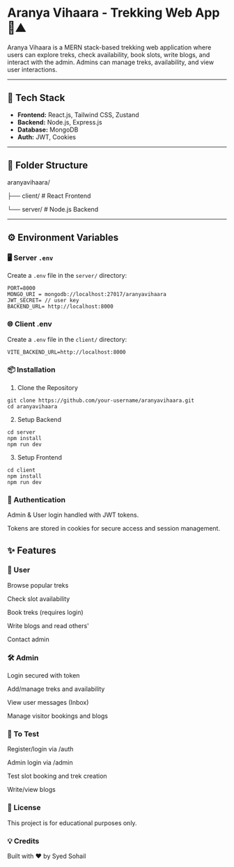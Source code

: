 # Aranya Vihaara - Trekking Web App 🌿⛰️

Aranya Vihaara is a MERN stack-based trekking web application where users can explore treks, check availability, book slots, write blogs, and interact with the admin. Admins can manage treks, availability, and view user interactions.

---

## 🚀 Tech Stack

- **Frontend:** React.js, Tailwind CSS, Zustand
- **Backend:** Node.js, Express.js
- **Database:** MongoDB
- **Auth:** JWT, Cookies

---

## 📁 Folder Structure

aranyavihaara/



├── client/ # React Frontend

└── server/ # Node.js Backend


---

## ⚙️ Environment Variables

### 🖥️ Server `.env`

Create a `.env` file in the `server/` directory:

```env
PORT=8000
MONGO_URI = mongodb://localhost:27017/aranyavihaara 
JWT_SECRET= // user key
BACKEND_URL= http://localhost:8000
```

### 🌐 Client .env
Create a `.env` file in the `client/` directory:

```env
VITE_BACKEND_URL=http://localhost:8000
```

### 📦 Installation

1. Clone the Repository
```
git clone https://github.com/your-username/aranyavihaara.git
cd aranyavihaara
```

2. Setup Backend
```
cd server
npm install
npm run dev
```

3. Setup Frontend
```
cd client
npm install
npm run dev
```

### 🔐 Authentication
Admin & User login handled with JWT tokens.

Tokens are stored in cookies for secure access and session management.

## ✨ Features
### 👤 User
Browse popular treks

Check slot availability

Book treks (requires login)

Write blogs and read others'

Contact admin

### 🛠️ Admin
Login secured with token

Add/manage treks and availability

View user messages (Inbox)

Manage visitor bookings and blogs

### 🧪 To Test
Register/login via /auth

Admin login via /admin

Test slot booking and trek creation

Write/view blogs

### 📝 License
This project is for educational purposes only.

### 💡 Credits
Built with ❤️ by Syed Sohail
